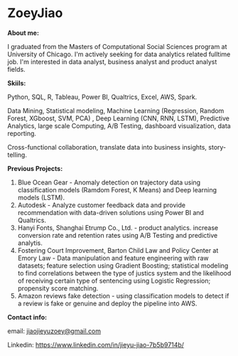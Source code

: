 # ZoeyJiao

**About me:**

I graduated from the Masters of Computational Social Sciences program at University of Chicago. I'm actively seeking for data analytics related fulltime job. I'm interested in data analyst, business analyst and product analyst fields. 

**Skiils:**

  Python, SQL, R, Tableau, Power BI, Qualtrics, Excel, AWS, Spark. 
  
  Data Mining, Statistical modeling, Machine Learning (Regression, Random Forest, XGboost, SVM, PCA) , Deep Learning (CNN, RNN, LSTM), Predictive Analytics, large scale Computing, A/B Testing, dashboard visualization, data reporting. 
  
  Cross-functional collaboration, translate data into business insights, story-telling. 

**Previous Projects:** 

1. Blue Ocean Gear - Anomaly detection on trajectory data using classification models (Ramdom Forest, K Means) and Deep learning models (LSTM).
2. Autodesk - Analyze customer feedback data and provide recommendation with data-driven solutions using Power BI and Qualtrics.
3. Hanyi Fonts, Shanghai Etrump Co., Ltd. - product analytics. increase conversion rate and retention rates using A/B Testing and predictive analytis.
4. Fostering Court Improvement, Barton Child Law and Policy Center at Emory Law - Data manipulation and feature engineering with raw datasets; feature selection using Gradient Boosting; statistical modeling to find correlations between the type of justics system and the likelihood of receiving certain type of sentencing using Logistic Regression; propensity score matching.
5. Amazon reviews fake detection - using classification models to detect if a review is fake or genuine and deploy the pipeline into AWS. 

**Contact info:**

email: jiaojieyuzoey@gmail.com

Linkedin: https://www.linkedin.com/in/jieyu-jiao-7b5b9714b/



